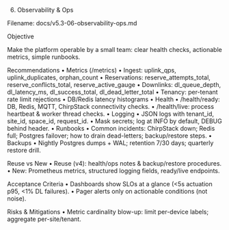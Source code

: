 6) Observability & Ops

Filename: docs/v5.3-06-observability-ops.md

Objective

Make the platform operable by a small team: clear health checks, actionable metrics, simple runbooks.

Recommendations
	•	Metrics (/metrics)
	•	Ingest: uplink_qps, uplink_duplicates, orphan_count
	•	Reservations: reserve_attempts_total, reserve_conflicts_total, reserve_active_gauge
	•	Downlinks: dl_queue_depth, dl_latency_ms, dl_success_total, dl_dead_letter_total
	•	Tenancy: per-tenant rate limit rejections
	•	DB/Redis latency histograms
	•	Health
	•	/health/ready: DB, Redis, MQTT, ChirpStack connectivity checks.
	•	/health/live: process heartbeat & worker thread checks.
	•	Logging
	•	JSON logs with tenant_id, site_id, space_id, request_id.
	•	Mask secrets; log at INFO by default, DEBUG behind header.
	•	Runbooks
	•	Common incidents: ChirpStack down; Redis full; Postgres failover; how to drain dead-letters; backup/restore steps.
	•	Backups
	•	Nightly Postgres dumps + WAL; retention 7/30 days; quarterly restore drill.

Reuse vs New
	•	Reuse (v4): health/ops notes & backup/restore procedures.
	•	New: Prometheus metrics, structured logging fields, ready/live endpoints.

Acceptance Criteria
	•	Dashboards show SLOs at a glance (<5s actuation p95, <1% DL failures).
	•	Pager alerts only on actionable conditions (not noise).

Risks & Mitigations
	•	Metric cardinality blow-up: limit per-device labels; aggregate per-site/tenant.
